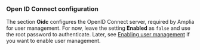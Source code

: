﻿### Open ID Connect configuration

The section **Oidc** configures the OpenID Connect server, required by Amplia for user management. For now, leave the setting
**Enabled** as `false` and use the root password to authenticate. Later, see [Enabling user management](../enable-user-management.md)
if you want to enable user management.
